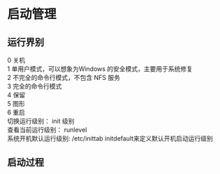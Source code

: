 # 启动管理
## 运行界别
0 关机  
1 单用户模式，可以想象为Windows 的安全模式，主要用于系统修复  
2 不完全的命令行模式，不包含 NFS 服务  
3 完全的命令行模式  
4 保留  
5 图形  
6 重启  
切换运行级别： init 级别  
查看当前运行级别： runlevel  
系统开机默认运行级别: /etc/inittab initdefault来定义默认开机启动运行级别  
## 启动过程

	
						